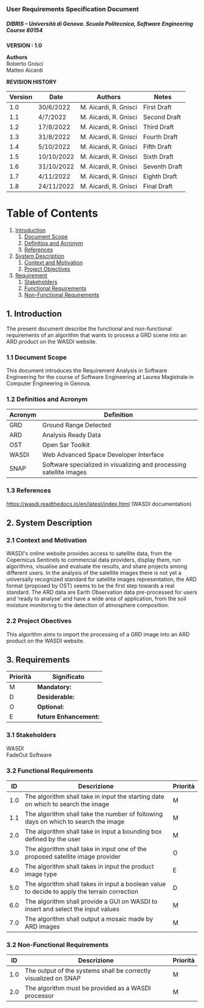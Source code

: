 



### User Requirements Specification Document
##### DIBRIS – Università di Genova. Scuola Politecnica, Software Engineering Course 80154


**VERSION : 1.0**

**Authors**  
Roberto Gnisci<br/>
Matteo Aicardi


**REVISION HISTORY**

| Version    | Date        | Authors      | Notes        |
| ----------- | ----------- | ----------- | ----------- |
| 1.0 | 30/6/2022 |M. Aicardi, R. Gnisci | First Draft |
| 1.1 | 4/7/2022 |M. Aicardi, R. Gnisci | Second Draft |
| 1.2 | 17/8/2022 |M. Aicardi, R. Gnisci | Third Draft |
| 1.3 | 31/8/2022 |M. Aicardi, R. Gnisci | Fourth Draft |
| 1.4 | 5/10/2022 |M. Aicardi, R. Gnisci | Fifth Draft |
| 1.5 | 10/10/2022 |M. Aicardi, R. Gnisci | Sixth Draft |
| 1.6 | 31/10/2022 |M. Aicardi, R. Gnisci | Seventh Draft |
| 1.7 | 4/11/2022 |M. Aicardi, R. Gnisci | Eighth Draft |
| 1.8 | 24/11/2022 |M. Aicardi, R. Gnisci | Final Draft |


# Table of Contents

1. [Introduction](#p1)
	1. [Document Scope](#sp1.1)
	2. [Definitios and Acronym](#sp1.2) 
	3. [References](#sp1.3)
2. [System Description](#p2)
	1. [Context and Motivation](#sp2.1)
	2. [Project Objectives](#sp2.2)
3. [Requirement](#p3)
 	1. [Stakeholders](#sp3.1)
 	2. [Functional Requirements](#sp3.2)
 	3. [Non-Functional Requirements](#sp3.3)
  
  

<a name="p1"></a>

## 1. Introduction
The present document describe the functional and non-functional requirements of an algorithm that wants to process a GRD scene into an ARD product on the WASDI website. 

<a name="sp1.1"></a>

### 1.1 Document Scope
This document introduces the Requirement Analysis in Software Engineering for the course of Software Engineering at Laurea Magistrale in Computer Engineering in Genova. 


<a name="sp1.2"></a>

### 1.2 Definitios and Acronym


| Acronym				| Definition | 
| ------------------------------------- | ----------- | 
| GRD                                   | Ground Range Detected |
| ARD                                   | Analysis Ready Data |
| OST                                    | Open Sar Toolkit |
| WASDI                                   | Web Advanced Space Developer Interface |
| SNAP                                    | Software specialized in visualizing and processing satellite images |


<a name="sp1.3"></a>

### 1.3 References 

https://wasdi.readthedocs.io/en/latest/index.html (WASDI documentation)
<a name="p2"></a>

## 2. System Description
<a name="sp2.15"></a>

### 2.1 Context and Motivation
<a name="sp2.2"></a>
WASDI's online website provides access to satellite data, from the Copernicus Sentinels to commercial data providers, display them, run algorithms, visualise and evaluate the results, and share projects among different users.
In the analysis of the satellite images there is not yet a universally recognized standard for satellite images representation, the ARD format (proposed by OST) seems to be the first step towards a real standard.
The ARD data are Earth Observation data pre-processed for users and ‘ready to analyse’ and have a wide area of application, from the soil moisture monitoring to the detection of atmosphere composition.

### 2.2 Project Obectives 
<a name="p3"></a>
This algorithm aims to import the processing of a GRD image into an ARD product on the WASDI website.

## 3. Requirements

| Priorità | Significato | 
| --------------- | ----------- | 
| M | **Mandatory:**   |
| D | **Desiderable:** |
| O | **Optional:**    |
| E | **future Enhancement:** |

<a name="sp3.1"></a>
### 3.1 Stakeholders
WASDI<br/>
FadeOut Software

<a name="sp3.2"></a>
### 3.2 Functional Requirements 

| ID | Descrizione | Priorità |
| --------------- | ----------- | ---------- | 
| 1.0 | The algorithm shall take in input the starting date on which to search the image |M|
| 1.1 | The algorithm shall take the number of following days on which to search the image |M|
| 2.0 | The algorithm shall take in input a bounding box defined by the user|M|
| 3.0 | The algorithm shall take in input one of the proposed satellite image provider|O|
| 4.0 | The algorithm shall takes in input the product image type|E|
| 5.0 | The algorithm shall takes in input a boolean value to decide to apply the terrain correction |D|
| 6.0 | The algorithm shall provide a GUI on WASDI to insert and select the input values |M|
| 7.0 | The algorithm shall output a mosaic made by ARD images |M|


<a name="sp3.3"></a>
### 3.2 Non-Functional Requirements 
 
| ID | Descrizione | Priorità |
| --------------- | ----------- | ---------- | 
| 1.0 |The output of the systems shall be correctly visualized on SNAP |M|
| 2.0 |The algorithm must be provided as a WASDI processor |M|
